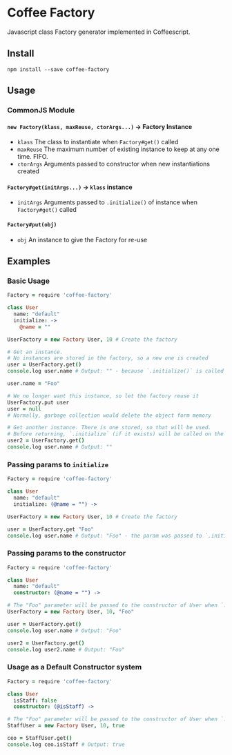 # Coffee Factory

Javascript class Factory generator implemented in Coffeescript.

## Install

    npm install --save coffee-factory

## Usage

### CommonJS Module

#### `new Factory(klass, maxReuse, ctorArgs...)` → Factory Instance

 * `klass` The class to instantiate when `Factory#get()` called
 * `maxReuse` The maximum number of existing instance to keep at any one time. FIFO.
 * `ctorArgs` Arguments passed to constructor when new instantiations created

#### `Factory#get(initArgs...)` → `klass` instance

 * `initArgs` Arguments passed to `.initialize()` of instance when `Factory#get()` called

#### `Factory#put(obj)`

 * `obj` An instance to give the Factory for re-use

## Examples

### Basic Usage

```coffeescript
Factory = require 'coffee-factory'

class User
  name: "default"
  initialize: ->
    @name = ""

UserFactory = new Factory User, 10 # Create the factory

# Get an instance.
# No instances are stored in the factory, so a new one is created
user = UserFactory.get()
console.log user.name # Output: "" - because `.initialize()` is called

user.name = "Foo"

# We no longer want this instance, so let the factory reuse it
UserFactory.put user
user = null
# Normally, garbage collection would delete the object form memory

# Get another instance. There is one stored, so that will be used.
# Before returning, `.initialize` (if it exists) will be called on the instance
user2 = UserFactory.get()
console.log user.name # Output: ""
```

### Passing params to `initialize`

```coffeescript
Factory = require 'coffee-factory'

class User
  name: "default"
  initialize: (@name = "") ->

UserFactory = new Factory User, 10 # Create the factory

user = UserFactory.get "Foo"
console.log user.name # Output: "Foo" - the param was passed to `.initialize()`
```

### Passing params to the constructor

```coffeescript
Factory = require 'coffee-factory'

class User
  name: "default"
  constructor: (@name = "") ->

# The "Foo" parameter will be passed to the constructor of User when `.get()` is called
UserFactory = new Factory User, 10, "Foo"

user = UserFactory.get()
console.log user.name # Output: "Foo"

user2 = UserFactory.get()
console.log user2.name # Output: "Foo"
```

### Usage as a Default Constructor system

```coffeescript
Factory = require 'coffee-factory'

class User
  isStaff: false
  constructor: (@isStaff) ->

# The "Foo" parameter will be passed to the constructor of User when `.get()` is called
StaffUser = new Factory User, 10, true

ceo = StaffUser.get()
console.log ceo.isStaff # Output: true
```
